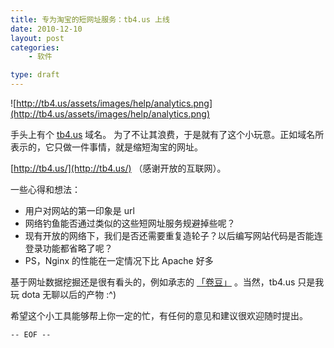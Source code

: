 ```yaml
---
title: 专为淘宝的短网址服务：tb4.us 上线
date: 2010-12-10
layout: post
categories:
    - 软件

type: draft
---
```


![http://tb4.us/assets/images/help/analytics.png](http://tb4.us/assets/images/help/analytics.png)

手头上有个  [tb4.us](http://tb4.us)  域名。 为了不让其浪费，于是就有了这个小玩意。正如域名所表示的，它只做一件事情，就是缩短淘宝的网址。

 [http://tb4.us/](http://tb4.us/) （感谢开放的互联网）。

一些心得和想法：

* 用户对网站的第一印象是 url
* 网络钓鱼能否通过类似的这些短网址服务规避掉些呢？
* 现有开放的网络下，我们是否还需要重复造轮子？以后编写网站代码是否能连登录功能都省略了呢？
* PS，Nginx 的性能在一定情况下比 Apache 好多


基于网址数据挖掘还是很有看头的，例如承志的 [「卷豆」](http://www.juandou.com/) 。当然，tb4.us 只是我玩 dota 无聊以后的产物 :^)

希望这个小工具能够帮上你一定的忙，有任何的意见和建议很欢迎随时提出。

`-- EOF --`
